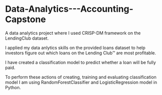 # Data-Analytics---Accounting-Capstone
A data analytics project where I used CRISP-DM framework on the LendingClub dataset.


I applied my data anlytics skills on the provided loans dataset to help investors figure out which loans on the Lending Club™ are most profitable.


I have created a classification model to predict whether a loan will be fully paid.

To perform these actions of creating, training and evaluating classification model I am using RandomForestClassifier and LogisticRegression model in Python.
